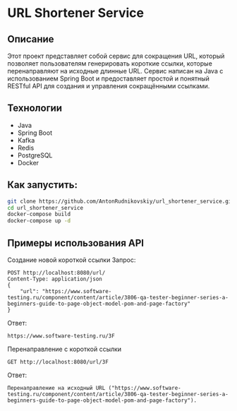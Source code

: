 # URL Shortener Service

## Описание

Этот проект представляет собой сервис для сокращения URL, который позволяет пользователям генерировать короткие ссылки, которые перенаправляют на исходные длинные URL. Сервис написан на Java с использованием Spring Boot и предоставляет простой и понятный RESTful API для создания и управления сокращёнными ссылками.

## Технологии

- Java
- Spring Boot
- Kafka
- Redis
- PostgreSQL
- Docker

## Как запустить:
```bash
git clone https://github.com/AntonRudnikovskiy/url_shortener_service.git
cd url_shortener_service
docker-compose build 
docker-compose up -d
```

## Примеры использования API
Создание новой короткой ссылки
Запрос:

```http
POST http://localhost:8080/url/
Content-Type: application/json
{
    "url": "https://www.software-testing.ru/component/content/article/3806-qa-tester-beginner-series-a-beginners-guide-to-page-object-model-pom-and-page-factory"
}
```
Ответ:
```
https://www.software-testing.ru/3F
```
Перенаправление с короткой ссылки
```http
GET http://localhost:8080/url/3F
```
Ответ:
```
Перенаправление на исходный URL ("https://www.software-testing.ru/component/content/article/3806-qa-tester-beginner-series-a-beginners-guide-to-page-object-model-pom-and-page-factory").
```

